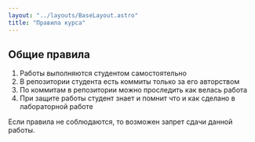 ```yaml
---
layout: "../layouts/BaseLayout.astro"
title: "Правила курса"
---
```


## Общие правила

1. Работы выполняются студентом самостоятельно
1. В репозитории студента есть коммиты только за его авторством
1. По коммитам в репозитории можно проследить как велась работа
1. При защите работы студент знает и помнит что и как сделано в лабораторной работе

Если правила не соблюдаются, то возможен запрет сдачи данной работы.